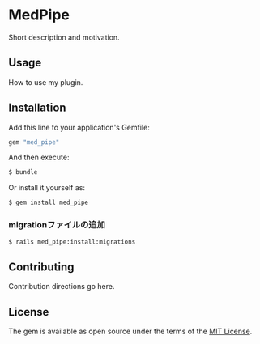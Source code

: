 # MedPipe
Short description and motivation.

## Usage
How to use my plugin.

## Installation
Add this line to your application's Gemfile:

```ruby
gem "med_pipe"
```

And then execute:
```bash
$ bundle
```

Or install it yourself as:
```bash
$ gem install med_pipe
```

### migrationファイルの追加

```shell
$ rails med_pipe:install:migrations
```

## Contributing
Contribution directions go here.

## License
The gem is available as open source under the terms of the [MIT License](https://opensource.org/licenses/MIT).
